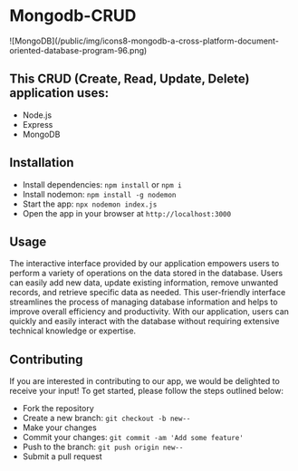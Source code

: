 <html>
  <head>
  </head>
  <body>
    <h1>Mongodb-CRUD</h1>
    ![MongoDB](/public/img/icons8-mongodb-a-cross-platform-document-oriented-database-program-96.png)
    <h2>This CRUD (Create, Read, Update, Delete) application uses:</h2> 
    <ul>
    <li>Node.js</li>
    <li>Express</li>
    <li>MongoDB</li>
    </ul>
    <h2>Installation</h2>
    <ul>
      <li>Install dependencies: <code>npm install</code> or <code>npm i</code></li>
      <li>Install nodemon: <code>npm install -g nodemon</code></li>
      <li>Start the app: <code>npx nodemon index.js</code></li>
      <li>Open the app in your browser at <code>http://localhost:3000</code></li>
    </ul>
    <h2>Usage</h2>
    <p>The interactive interface provided by our application empowers users to perform a variety of operations on the data stored in the database. Users can easily add new data, update existing information, remove unwanted records, and retrieve specific data as needed. This user-friendly interface streamlines the process of managing database information and helps to improve overall efficiency and productivity. With our application, users can quickly and easily interact with the database without requiring extensive technical knowledge or expertise.</p>
    <h2>Contributing</h2>
    <p>If you are interested in contributing to our app, we would be delighted to receive your input! To get started, please follow the steps outlined below:</p>
    <ul>
      <li>Fork the repository</li>
      <li>Create a new branch: <code>git checkout -b new-<yourname>-<feature></code></li>
      <li>Make your changes</li>
      <li>Commit your changes: <code>git commit -am 'Add some feature'</code></li>
      <li>Push to the branch: <code>git push origin new-<yourname>-<feature></code></li>
      <li>Submit a pull request</li>
    </ul>

  </body>
</html>
